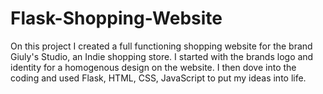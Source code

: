 # Flask-Shopping-Website
On this project I created a full functioning shopping website for the brand Giuly's Studio, an Indie shopping store. I started with the brands logo and identity for a homogenous design on the website. I then dove into the coding and used Flask, HTML, CSS, JavaScript to put my ideas into life. 
